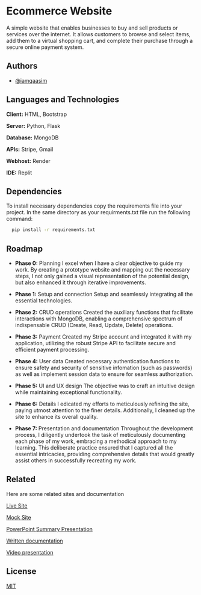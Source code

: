 
# Ecommerce Website

A simple website that enables businesses to buy and sell products or services over the internet. It allows customers to browse and select items, add them to a virtual shopping cart, and complete their purchase through a secure online payment system. 


## Authors

- [@iamqaasim](https://github.com/iamqaasim)


## Languages and Technologies

**Client:** HTML, Bootstrap 

**Server:** Python, Flask

**Database:** MongoDB

**APIs:** Stripe, Gmail

**Webhost:** Render

**IDE:** Replit


## Dependencies

To install necessary dependencies copy the requirements file into your project. In the same directory as your requirments.txt file run the following command:

```bash
  pip install -r requirements.txt
```

## Roadmap

- **Phase 0:** Planning
I excel when I have a clear objective to guide my work. By creating a prototype website and mapping out the necessary steps, I not only gained a visual representation of the potential design, but also enhanced it through iterative improvements.

- **Phase 1:** Setup and connection
Setup and seamlessly integrating all the essential technologies.

- **Phase 2:** CRUD operations
Created the auxiliary functions that facilitate interactions with MongoDB, enabling a comprehensive spectrum of indispensable CRUD (Create, Read, Update, Delete) operations.

- **Phase 3:** Payment
Created my Stripe account and integrated it with my application, utilizing the robust Stripe API to facilitate secure and efficient payment processing.

- **Phase 4:** User data
Created necessary authentication functions to ensure safety and security of sensitive infomation (such as passwords) as well as implement session data to ensure for seamless authorization.

- **Phase 5:** UI and UX design
The objective was to craft an intuitive design while maintaining exceptional functionality.

- **Phase 6:** Details
I edicated my efforts to meticulously refining the site, paying utmost attention to the finer details. Additionally, I cleaned up the site to enhance its overall quality.

- **Phase 7:** Presentation and documentation
Throughout the development process, I diligently undertook the task of meticulously documenting each phase of my work, embracing a methodical approach to my learning. This deliberate practice ensured that I captured all the essential intricacies, providing comprehensive details that would greatly assist others in successfully recreating my work.


## Related

Here are some related sites and documentation

[Live Site](https://ecommerse-website-lzza.onrender.com/)

[Mock Site](https://646bbba492031.site123.me/)

[PowerPoint Summary Presentation](https://docs.google.com/presentation/d/1-YeAtHkC6-vlPn4oF8t_tMAJ1MDLQBvuGRyTLeGBIKM/edit?usp=sharing)

[Written documentation](https://docs.google.com/document/d/1GNdzk-zRL0tvaK3ymhFKtCd2avSzReJCGX-cWgbNEEU/edit?usp=sharing)

[Video presentation]()


## License

[MIT](https://choosealicense.com/licenses/mit/)